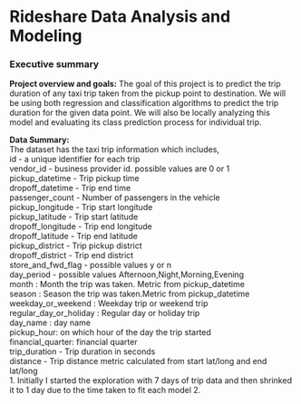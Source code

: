 # Rideshare Data Analysis and Modeling

### Executive summary

**Project overview and goals:** 
The goal of this project is to predict the trip duration of any taxi trip taken from the pickup point to destination.
We will be using both regression and classification algorithms to predict the trip duration for the given data point. 
We will also be locally analyzing this model and evaluating its class prediction process for individual trip.

**Data Summary:** <br>
The dataset has the taxi trip information which includes,<br>
      id - a unique identifier for each trip<br>
      vendor_id - business provider id. possible values are 0 or 1<br>
      pickup_datetime - Trip pickup time<br>
      dropoff_datetime - Trip end time<br>
      passenger_count - Number of passengers in the vehicle<br>
      pickup_longitude - Trip start longitude<br>
      pickup_latitude - Trip start latitude<br>
      dropoff_longitude - Trip end longitude<br>
      dropoff_latitude - Trip end latitude<br>
      pickup_district - Trip pickup district<br>
      dropoff_district - Trip end district<br>
      store_and_fwd_flag - possible values y or n<br>
      day_period - possible values Afternoon,Night,Morning,Evening<br>
      month : Month the trip was taken. Metric from pickup_datetime<br>
      season : Season the trip was taken.Metric from pickup_datetime<br>
      weekday_or_weekend : Weekday trip or weekend trip<br>
      regular_day_or_holiday : Regular day or holiday trip<br>
      day_name : day name<br>
      pickup_hour: on which hour of the day the trip started<br>
      financial_quarter: financial quarter<br>
      trip_duration - Trip duration in seconds<br>
      distance - Trip distance metric calculated from start lat/long and end lat/long<br>
	1. Initially I started the exploration with 7 days of trip data and then shrinked it to 1 day due to the time taken to fit each model
  2. 
